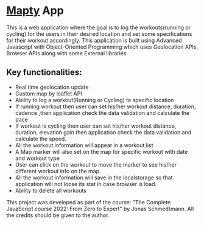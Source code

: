# [Mapty](your-active.netlify.app/) App

This is a web application where the goal is to log the workouts(running or cycling) for the users in their desired location and set some specifications 
for their workout accordingly. 
This application is built using Advanced Javascript with Object-Oriented Programming which uses Geolocation APIs, Browser APIs along with some External libraries.

## Key functionalities:

* Real time geolocation update
* Custom map by leaflet API
* Ability to log a workout(Running or Cycling) to specific location
* If running workout then user can set his/her workout distance, duration, cadence ,then application check the data validation and calculate the pace
* If workout is cycling then user can set his/her workout distance, duration, elevation gain then application check the data validation and calculate the speed.
* All the workout information will appear in a workout list
* A Map marker will also set on the map for specific workout with date and workout type
* User can click on the workout to move the marker to see his/her different workout info on the map.
* All the workout information will save in the localstorage so that application will not loose its stat in case browser is load.
* Ability to delete all workouts

This project was developed as part of the course: "The Complete JavaScript course 2022: From Zero to Expert" by Jonas Schmedtmann. All the credits should be given to the author.
